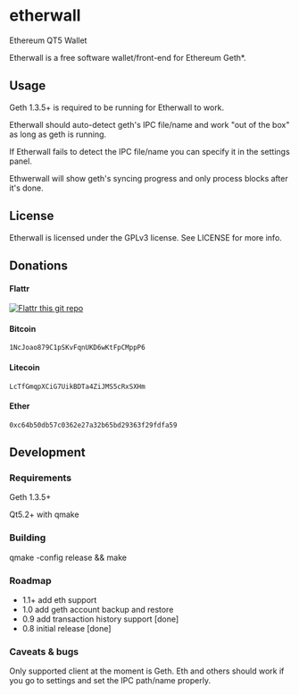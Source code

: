 # etherwall

Ethereum QT5 Wallet

Etherwall is a free software wallet/front-end for Ethereum Geth*.

## Usage

Geth 1.3.5+ is required to be running for Etherwall to work.

Etherwall should auto-detect geth's IPC file/name and work "out of the box" as long as geth is running.

If Etherwall fails to detect the IPC file/name you can specify it in the settings panel.

Ethwerwall will show geth's syncing progress and only process blocks after it's done.

## License

Etherwall is licensed under the GPLv3 license. See LICENSE for more info.

## Donations

#### Flattr
[![Flattr this git repo](http://api.flattr.com/button/flattr-badge-large.png)](https://flattr.com/submit/auto?user_id=Almindor&url=https://github.com/almindor/etherwall&title=Etherwall&language=&tags=github&category=software)

#### Bitcoin
`1NcJoao879C1pSKvFqnUKD6wKtFpCMppP6`

#### Litecoin
`LcTfGmqpXCiG7UikBDTa4ZiJMS5cRxSXHm`

#### Ether
`0xc64b50db57c0362e27a32b65bd29363f29fdfa59`

## Development

### Requirements

Geth 1.3.5+

Qt5.2+ with qmake

### Building

qmake -config release && make

### Roadmap

- 1.1+ add eth support
- 1.0 add geth account backup and restore
- 0.9 add transaction history support [done]
- 0.8 initial release [done]

### Caveats & bugs

Only supported client at the moment is Geth. Eth and others should work if you go to settings and set the IPC path/name properly.
